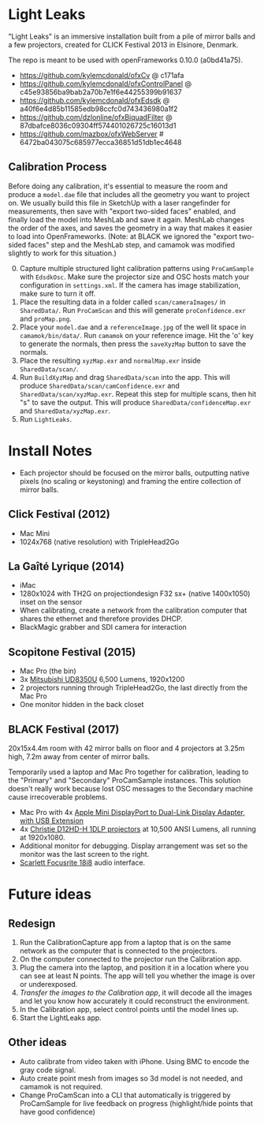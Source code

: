 # Light Leaks

"Light Leaks" is an immersive installation built from a pile of mirror balls and a few projectors, created for CLICK Festival 2013 in Elsinore, Denmark.

The repo is meant to be used with openFrameworks 0.10.0 (a0bd41a75).

* https://github.com/kylemcdonald/ofxCv @ c171afa
* https://github.com/kylemcdonald/ofxControlPanel @ c45e93856ba9bab2a70b7e1f6e44255399b91637
* https://github.com/kylemcdonald/ofxEdsdk @ a40f6e4d85b11585edb98ccfc0d743436980a1f2
* https://github.com/dzlonline/ofxBiquadFilter @ 87dbafce8036c09304ff574401026725c16013d1
* https://github.com/mazbox/ofxWebServer # 6472ba043075c685977ecca36851d51db1ec4648

## Calibration Process

Before doing any calibration, it's essential to measure the room and produce a `model.dae` file that includes all the geometry you want to project on. We usually build this file in SketchUp with a laser rangefinder for measurements, then save with "export two-sided faces" enabled, and finally load the model into MeshLab and save it again. MeshLab changes the order of the axes, and saves the geometry in a way that makes it easier to load into OpenFrameworks. (Note: at BLACK we ignored the "export two-sided faces" step and the MeshLab step, and camamok was modified slightly to work for this situation.)

0. Capture multiple structured light calibration patterns using `ProCamSample` with `EdsdkOsc`. Make sure the projector size and OSC hosts match your configuration in `settings.xml`. If the camera has image stabilization, make sure to turn it off.
0. Place the resulting data in a folder called `scan/cameraImages/` in `SharedData/`. Run `ProCamScan` and this will generate `proConfidence.exr` and `proMap.png`.
0. Place your `model.dae` and a `referenceImage.jpg` of the well lit space in `camamok/bin/data/`. Run `camamok` on your reference image. Hit the 'o' key to generate the normals, then press the `saveXyzMap` button to save the normals.
0. Place the resulting `xyzMap.exr` and `normalMap.exr` inside `SharedData/scan/`.
0. Run `BuildXyzMap` and drag `SharedData/scan` into the app. This will produce `SharedData/scan/camConfidence.exr` and `SharedData/scan/xyzMap.exr`. Repeat this step for multiple scans, then hit "s" to save the output. This will produce `SharedData/confidenceMap.exr` and `SharedData/xyzMap.exr`.
0. Run `LightLeaks`.

# Install Notes

* Each projector should be focused on the mirror balls, outputting native pixels (no scaling or keystoning) and framing the entire collection of mirror balls.

## Click Festival (2012)

* Mac Mini
* 1024x768 (native resolution) with TripleHead2Go

## La Gaîté Lyrique (2014)

* iMac
* 1280x1024 with TH2G on projectiondesign F32 sx+ (native 1400x1050) inset on the sensor
* When calibrating, create a network from the calibration computer that shares the ethernet and therefore provides DHCP.
* BlackMagic grabber and SDI camera for interaction

## Scopitone Festival (2015)

* Mac Pro (the bin)
* 3x [Mitsubishi UD8350U](http://www.mitsubishielectric.com/bu/projectors/products/data/high_resolution/ud8350u_lu_features.html) 6,500 Lumens, 1920x1200
* 2 projectors running through TripleHead2Go, the last directly from the Mac Pro
* One monitor hidden in the back closet

## BLACK Festival (2017)

20x15x4.4m room with 42 mirror balls on floor and 4 projectors at 3.25m high, 7.2m away from center of mirror balls.

Temporarily used a laptop and Mac Pro together for calibration, leading to the "Primary" and "Secondary" ProCamSample instances. This solution doesn't really work because lost OSC messages to the Secondary machine cause irrecoverable problems.

* Mac Pro with 4x [Apple Mini DisplayPort to Dual-Link Display Adapter, with USB Extension](https://www.apple.com/shop/product/MB571LL/A/mini-displayport-to-dual-link-dvi-adapter)
* 4x [Christie D12HD-H 1DLP projectors](https://www.christiedigital.com/en-us/business/products/projectors/1-chip-dlp/h-series/Christie-D12HD-H) at 10,500 ANSI Lumens, all running at 1920x1080.
* Additional monitor for debugging. Display arrangement was set so the monitor was the last screen to the right.
* [Scarlett Focusrite 18i8](https://us.focusrite.com/usb-audio-interfaces/scarlett-18i8) audio interface.

# Future ideas

## Redesign

1. Run the CalibrationCapture app from a laptop that is on the same network as the computer that is connected to the projectors.
2. On the computer connected to the projector run the Calibration app.
3. Plug the camera into the laptop, and position it in a location where you can see at least N points. The app will tell you whether the image is over or underexposed.
4. *Transfer the images to the Calibration app*, it will decode all the images and let you know how accurately it could reconstruct the environment.
5. In the Calibration app, select control points until the model lines up.
6. Start the LightLeaks app.

## Other ideas

* Auto calibrate from video taken with iPhone. Using BMC to encode the gray code signal. 
* Auto create point mesh from images so 3d model is not needed, and camamok is not required. 
* Change ProCamScan into a CLI that automatically is triggered by ProCamSample for live feedback on progress (highlight/hide points that have good confidence)
